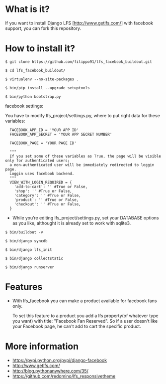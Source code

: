 What is it?
===========

If you want to install Django LFS [http://www.getlfs.com/] with facebook support, you can fork this repository.

How to install it?
==============
```
$ git clone https://github.com/filippo91/lfs_facebook_buildout.git

$ cd lfs_facebook_buildout/

$ virtualenv --no-site-packages .

$ bin/pip install --upgrade setuptools

$ bin/python bootstrap.py
```

facebook settings:
  
  You have to modify lfs_project/settings.py, where to put right data for these variables:


      FACEBOOK_APP_ID = 'YOUR APP ID'
      FACEBOOK_APP_SECRET = 'YOUR APP SECRET NUMBER'

      FACEBOOK_PAGE = 'YOUR PAGE ID'

      """
      If you set some of these variables as True, the page will be visible only for authenticated users; 
      a non-authenticated user will be immediately redirected to loggin page. 
      Loggin uses facebook backend.
      """
      VIEW_WITH_LOGIN_REQUIRED = {
        'add-to-cart': '' #True or False,
        'shop': '' #True or False,
        'category': '' #True or False,
        'product': '' #True or False,
        'checkout': '' #True or False,
      }
      

  * While you’re editing lfs_project/settings.py, set your DATABASE options as you like, althought it is already set to work with sqlite3.

```
$ bin/buildout -v

$ bin/django syncdb

$ bin/django lfs_init

$ bin/django collectstatic

$ bin/django runserver
```

Features
==============
* With lfs_facebook you can make a product available for facebook fans only.

   To set this feature to a product you add a lfs property(of whatever type you want) 
   with title: "Facebook Fan Reserved". So if a user doesn't like your Facebook page, he can't
   add to cart the specific product. 


More information
==============

* https://pypi.python.org/pypi/django-facebook
* http://www.getlfs.com/
* http://blog.pythonanywhere.com/35/
* https://github.com/redomino/lfs_responsivetheme
